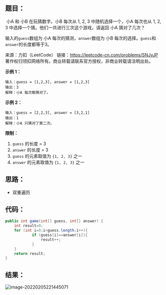 ## 题目：

​	小A 和 小B 在玩猜数字。小B 每次从 1, 2, 3 中随机选择一个，小A 每次也从 1, 2, 3 中选择一个猜。他们一共进行三次这个游戏，请返回 小A 猜对了几次？

输入的`guess`数组为 小A 每次的猜测，`answer`数组为 小B 每次的选择。`guess`和`answer`的长度都等于3。



来源：力扣（LeetCode） 链接：https://leetcode-cn.com/problems/SNJvJP 著作权归领扣网络所有。商业转载请联系官方授权，非商业转载请注明出处。

<!--more-->

**示例 1：**

```
输入：guess = [1,2,3], answer = [1,2,3]
输出：3
解释：小A 每次都猜对了。
```

**示例 2：**

```
输入：guess = [2,2,3], answer = [3,2,1]
输出：1
解释：小A 只猜对了第二次。
```

**限制：**

1. `guess` 的长度 = 3
2. `answer` 的长度 = 3
3. `guess` 的元素取值为 `{1, 2, 3}` 之一
4. `answer` 的元素取值为 `{1, 2, 3}` 之一

## 思路：

- 双重遍历

## 代码：

```java
public int game(int[] guess, int[] answer) {
    int result=0;
    for (int i=0;i<guess.length;i++){
            if (guess[i]==answer[i]){
                result++;
            }
    }
    return result;
}
```

## 结果：

![image-20220205221445071](https://gitee.com/misteryliu/typora/raw/master/image/image-20220205221445071.png)